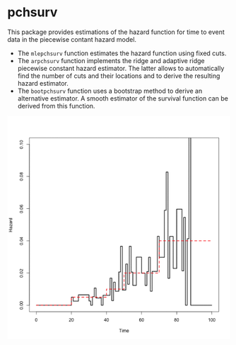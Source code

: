 # pchsurv

This package provides estimations of the hazard function for time to event data in the piecewise contant hazard model.

- The `mlepchsurv` function estimates the hazard function using fixed cuts. 
- The `arpchsurv` function implements the ridge and adaptive ridge piecewise constant hazard estimator. The latter allows to automatically find the number of cuts and their locations and to derive the resulting hazard estimator.
- The `bootpchsurv` function uses a bootstrap method to derive an alternative estimator. A smooth estimator of the survival function can be derived from this function.

![](penhaz3.gif)
